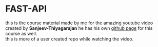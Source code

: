 # FAST-API
this is the course material made by me for the amazing youtube video created by **Sanjeev-Thiyagarajan**
he has his own [github page](https://github.com/Sanjeev-Thiyagarajan/fastapi-course) for this course as well.  
this is more of a user created repo while watching the video.